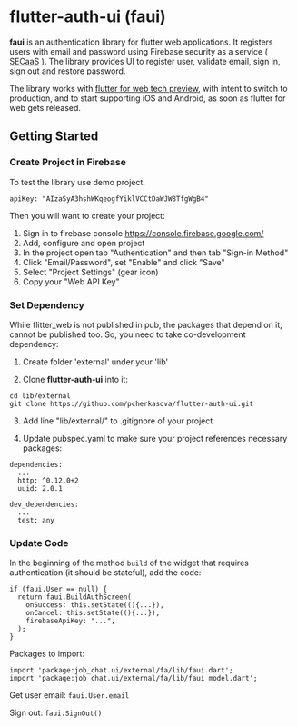 # flutter-auth-ui (faui)
**faui** is an authentication library for flutter web applications. 
It registers users with email and password using Firebase security as a service 
( [SECaaS]( https://en.wikipedia.org/wiki/Security_as_a_service) ).
The library provides UI to register user, validate email, sign in, sign out and restore password.

The library works with [flutter for web tech preview](https://github.com/flutter/flutter_web),
 with intent to switch to production, and to start supporting iOS and Android, 
as soon as flutter for web gets released.

## Getting Started

### Create Project in Firebase
To test the library use demo project. 
  
`apiKey: "AIzaSyA3hshWKqeogfYiklVCCtDaWJW8TfgWgB4"`

Then you will want to create your project:

1. Sign in to firebase console https://console.firebase.google.com/
1. Add, configure and open project
1. In the project open tab "Authentication" and then tab "Sign-in Method"
1. Click "Email/Password", set "Enable" and click "Save"
1. Select "Project Settings" (gear icon)
1. Copy your "Web API Key"
	
### Set Dependency
While flitter_web is not published in pub, the packages that depend on it, cannot be published too. 
So, you need to take co-development dependency:

1. Create folder 'external' under your 'lib'


1. Clone **flutter-auth-ui** into it:
```
cd lib/external
git clone https://github.com/pcherkasova/flutter-auth-ui.git
```
3. Add line "lib/external/" to .gitignore of your project

4. Update pubspec.yaml to make sure your project references necessary packages:
```
dependencies:
  ...
  http: ^0.12.0+2
  uuid: 2.0.1

dev_dependencies:
  ...
  test: any
```

### Update Code

In the beginning of the method `build` of the widget that requires 
authentication (it should be stateful), add the code:
```
if (faui.User == null) {
  return faui.BuildAuthScreen(
    onSuccess: this.setState((){...}),
    onCancel: this.setState((){...}),
    firebaseApiKey: "...",
  );
}
```


Packages to import:
```
import 'package:job_chat.ui/external/fa/lib/faui.dart';
import 'package:job_chat.ui/external/fa/lib/faui_model.dart';
```


Get user email: `faui.User.email` 

Sign out: `faui.SignOut()`
 



